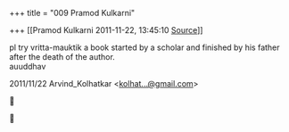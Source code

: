 +++
title = "009 Pramod Kulkarni"

+++
[[Pramod Kulkarni	2011-11-22, 13:45:10 [Source](https://groups.google.com/g/samskrita/c/pXfJHrvRj-c)]]



pl try vritta-mauktik a book started by a scholar and finished by his father after the death of the author.  
auuddhav  

2011/11/22 Arvind_Kolhatkar \<[kolhat...@gmail.com]()\>  





